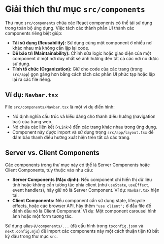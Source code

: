 # Giải thích thư mục `src/components`

Thư mục `src/components` chứa các React components có thể tái sử dụng trong toàn bộ ứng dụng. Việc tách các thành phần UI thành các components riêng biệt giúp:

-   **Tái sử dụng (Reusability):** Sử dụng cùng một component ở nhiều nơi khác nhau mà không cần lặp lại code.
-   **Dễ bảo trì (Maintainability):** Chỉnh sửa logic hoặc giao diện của một component ở một nơi duy nhất sẽ ảnh hưởng đến tất cả các nơi nó được sử dụng.
-   **Tính tổ chức (Organization):** Giữ cho code của các trang (trong `src/app`) gọn gàng hơn bằng cách tách các phần UI phức tạp hoặc lặp lại ra các file riêng.

## Ví dụ: `Navbar.tsx`

File `src/components/Navbar.tsx` là một ví dụ điển hình:

-   Nó định nghĩa cấu trúc và kiểu dáng cho thanh điều hướng (navigation bar) của trang web.
-   Nó chứa các liên kết (`<Link>`) đến các trang khác nhau trong ứng dụng.
-   Component này được import và sử dụng trong `src/app/layout.tsx` để đảm bảo thanh điều hướng xuất hiện trên tất cả các trang.

## Server vs. Client Components

Các components trong thư mục này có thể là Server Components hoặc Client Components, tùy thuộc vào nhu cầu:

-   **Server Components (Mặc định):** Nếu component chỉ hiển thị dữ liệu tĩnh hoặc không cần tương tác phía client (như `useState`, `useEffect`, event handlers), hãy giữ nó là Server Component. Ví dụ: `Navbar.tsx` hiện tại.
-   **Client Components:** Nếu component cần sử dụng state, lifecycle effects, hoặc các browser API, hãy thêm `"use client";` ở đầu file để đánh dấu nó là Client Component. Ví dụ: Một component carousel hình ảnh hoặc một form tương tác.

Sử dụng alias `@/components/...` (đã cấu hình trong `tsconfig.json` và `next.config.mjs`) để import các components này một cách thuận tiện từ bất kỳ đâu trong thư mục `src`. 